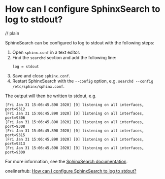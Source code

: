 # How can I configure SphinxSearch to log to stdout?
// plain

SphinxSearch can be configured to log to stdout with the following steps:

1. Open `sphinx.conf` in a text editor.
2. Find the `searchd` section and add the following line:
    ```
    log = stdout
    ```
3. Save and close `sphinx.conf`.
4. Restart SphinxSearch with the `--config` option, e.g. `searchd --config /etc/sphinx/sphinx.conf`.

The output will then be written to stdout, e.g.
```
[Fri Jan 31 15:06:45.890 2020] [0] listening on all interfaces, port=9312
[Fri Jan 31 15:06:45.890 2020] [0] listening on all interfaces, port=9306
[Fri Jan 31 15:06:45.890 2020] [0] listening on all interfaces, port=9308
[Fri Jan 31 15:06:45.890 2020] [0] listening on all interfaces, port=9315
[Fri Jan 31 15:06:45.890 2020] [0] listening on all interfaces, port=9313
[Fri Jan 31 15:06:45.890 2020] [0] listening on all interfaces, port=9309
```

For more information, see the [SphinxSearch documentation](http://sphinxsearch.com/docs/current.html).

onelinerhub: [How can I configure SphinxSearch to log to stdout?](https://onelinerhub.com/sphinxsearch/how-can-i-configure-sphinxsearch-to-log-to-stdout)